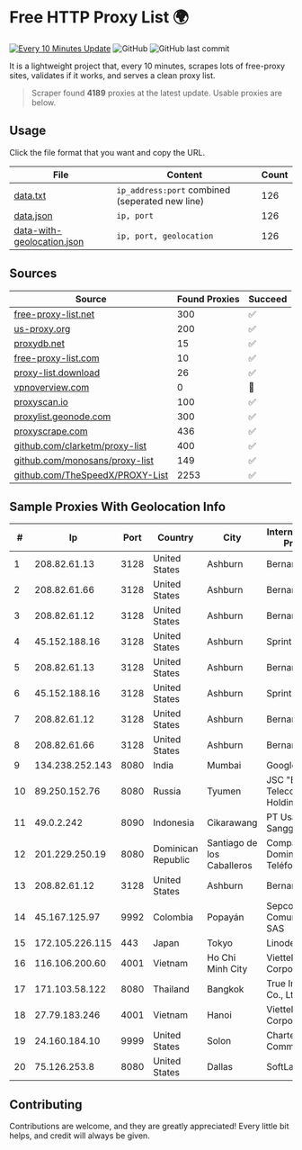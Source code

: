 
# Free HTTP Proxy List 🌍

[![Every 10 Minutes Update](https://github.com/mertguvencli/http-proxy-list/actions/workflows/main.yml/badge.svg?branch=main)](https://github.com/mertguvencli/http-proxy-list/actions/workflows/main.yml)
![GitHub](https://img.shields.io/github/license/mertguvencli/http-proxy-list)
![GitHub last commit](https://img.shields.io/github/last-commit/mertguvencli/http-proxy-list)

It is a lightweight project that, every 10 minutes, scrapes lots of free-proxy sites, validates if it works, and serves a clean proxy list.


> Scraper found **4189** proxies at the latest update. Usable proxies are below.

## Usage

Click the file format that you want and copy the URL.


|File|Content|Count|
|----|-------|-----|
|[data.txt](https://raw.githubusercontent.com/mertguvencli/http-proxy-list/main/proxy-list/data.txt)|`ip_address:port` combined (seperated new line)|126|
|[data.json](https://raw.githubusercontent.com/mertguvencli/http-proxy-list/main/proxy-list/data.json)|`ip, port`|126|
|[data-with-geolocation.json](https://raw.githubusercontent.com/mertguvencli/http-proxy-list/main/proxy-list/data-with-geolocation.json)|`ip, port, geolocation`|126|

## Sources

|Source|Found Proxies|Succeed|
|------|-------------|-------|
|[free-proxy-list.net](https://free-proxy-list.net)|300|✅|
|[us-proxy.org](https://www.us-proxy.org)|200|✅|
|[proxydb.net](http://proxydb.net)|15|✅|
|[free-proxy-list.com](https://free-proxy-list.com/?page=&port=&type%5B%5D=http&type%5B%5D=https&up_time=0&search=Search)|10|✅|
|[proxy-list.download](https://www.proxy-list.download/HTTP)|26|✅|
|[vpnoverview.com](https://vpnoverview.com/privacy/anonymous-browsing/free-proxy-servers)|0|🚫|
|[proxyscan.io](https://www.proxyscan.io)|100|✅|
|[proxylist.geonode.com](https://proxylist.geonode.com/api/proxy-list?limit=300&page=1&sort_by=lastChecked&sort_type=desc&protocols=http,https)|300|✅|
|[proxyscrape.com](https://api.proxyscrape.com/v2/?request=displayproxies&protocol=http&timeout=10000&country=all&ssl=all&anonymity=all)|436|✅|
|[github.com/clarketm/proxy-list](https://raw.githubusercontent.com/clarketm/proxy-list/master/proxy-list-raw.txt)|400|✅|
|[github.com/monosans/proxy-list](https://raw.githubusercontent.com/monosans/proxy-list/main/proxies/http.txt)|149|✅|
|[github.com/TheSpeedX/PROXY-List](https://raw.githubusercontent.com/TheSpeedX/PROXY-List/master/http.txt)|2253|✅|


## Sample Proxies With Geolocation Info

|#|Ip|Port|Country|City|Internet Service Provider|
|-|--|----|-------|----|-------------------------|
|1|208.82.61.13|3128|United States|Ashburn|Bernardi Sounds|
|2|208.82.61.66|3128|United States|Ashburn|Bernardi Sounds|
|3|208.82.61.12|3128|United States|Ashburn|Bernardi Sounds|
|4|45.152.188.16|3128|United States|Ashburn|Sprint|
|5|208.82.61.13|3128|United States|Ashburn|Bernardi Sounds|
|6|45.152.188.16|3128|United States|Ashburn|Sprint|
|7|208.82.61.12|3128|United States|Ashburn|Bernardi Sounds|
|8|208.82.61.66|3128|United States|Ashburn|Bernardi Sounds|
|9|134.238.252.143|8080|India|Mumbai|Google LLC|
|10|89.250.152.76|8080|Russia|Tyumen|JSC "ER-Telecom Holding"|
|11|49.0.2.242|8090|Indonesia|Cikarawang|PT Usaha Adi Sanggoro|
|12|201.229.250.19|8080|Dominican Republic|Santiago de los Caballeros|Compañía Dominicana de Teléfonos S. A.|
|13|208.82.61.12|3128|United States|Ashburn|Bernardi Sounds|
|14|45.167.125.97|9992|Colombia|Popayán|Sepcom Comunicaciones SAS|
|15|172.105.226.115|443|Japan|Tokyo|Linode, LLC|
|16|116.106.200.60|4001|Vietnam|Ho Chi Minh City|Viettel Corporation|
|17|171.103.58.122|8080|Thailand|Bangkok|True Internet Co., Ltd.|
|18|27.79.183.246|4001|Vietnam|Hanoi|Viettel Corporation|
|19|24.160.184.10|9999|United States|Solon|Charter Communications|
|20|75.126.253.8|8080|United States|Dallas|SoftLayer|



## Contributing

Contributions are welcome, and they are greatly appreciated! Every
little bit helps, and credit will always be given.

